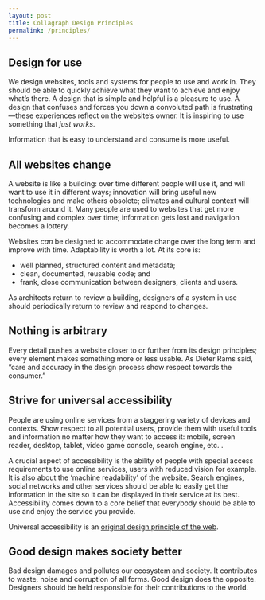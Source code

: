 ```yaml
---
layout: post
title: Collagraph Design Principles
permalink: /principles/
---
```


## Design for use

We design websites, tools and systems for people to use and work in. They should be able to quickly achieve what they want to achieve and enjoy what’s there. A design that is simple and helpful is a pleasure to use. A design that confuses and forces you down a convoluted path is frustrating&mdash;these experiences reflect on the website’s owner. It is inspiring to use something that *just works*.

Information that is easy to understand and consume is more useful.

## All websites change

A website is like a building: over time different people will use it, and will want to use it in different ways; innovation will bring useful new technologies and make others obsolete; climates and cultural context will transform around it. Many people are used to websites that get more confusing and complex over time; information gets lost and navigation becomes a lottery.

Websites *can* be designed to accommodate change over the long term and improve with time. Adaptability is worth a lot. At its core is:
-   well planned, structured content and metadata;
-   clean, documented, reusable code; and
-   frank, close communication between designers, clients and users.

As architects return to review a building, designers of a system in use should periodically return to review and respond to changes.

## Nothing is arbitrary

Every detail pushes a website closer to or further from its design principles; every element makes something more or less usable. As Dieter Rams said, “care and accuracy in the design process show respect towards the consumer.”

## Strive for universal accessibility

People are using online services from a staggering variety of devices and contexts. Show respect to all potential users, provide them with useful tools and information no matter how they want to access it: mobile, screen reader, desktop, tablet, video game console, search engine, etc. .

A crucial aspect of accessibility is the ability of people with special access requirements to use online services, users with reduced vision for example. It is also about the ‘machine readability’ of the website. Search engines, social networks and other services should be able to easily get the information in the site so it can be displayed in their service at its best. Accessibility comes down to a core belief that everybody should be able to use and enjoy the service you provide.

 Universal accessibility is an [original design principle of the web](http://www.w3.org/TR/html-design-principles/#universal-access).

## Good design makes society better

Bad design damages and pollutes our ecosystem and society. It contributes to waste, noise and corruption of all forms. Good design does the opposite. Designers should be held responsible for their contributions to the world.